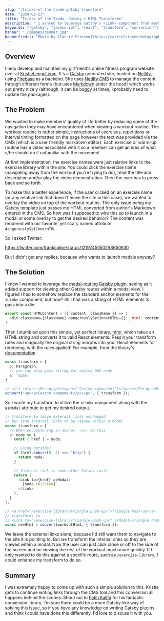 ```yaml
---
slug: "/tricks-of-the-trade-gatsby-transform"
date: "2020-01-23"
title: "Tricks of the Trade: Gatsby + HTML Transforms"
description: "_I wanted to leverage Gatsby's <Link> component from markdown source, a lightweight HTML string to React element conversion library helps us achieve just that._"
keywords: ["gatsby", "javascript", "react", "transform", "conversion"]
banner: "./images/banner.jpg"
bannerCredit: "Photo by [Carrie Friesen](http://carriefriesenphotography.com/)"
---
```


## Overview

I help develop and maintain my girlfriend's online fitness program website over at [KristieLengel.com](https://kristielengel.com). It's a [Gatsby](https://www.gatsbyjs.org) generated site, hosted on [Netlify](https://www.netlify.com), using [Firebase](https://firebase.google.com/) as a backend. She uses [Netlify CMS](https://www.netlifycms.org/) to manage the content through different forms (but uses [Markdown](https://en.wikipedia.org/wiki/Markdown) under the hood) which works out pretty nicely (although, it can be buggy at times, I probably need to update the packages).

## The Problem

We wanted to make members' quality of life better by reducing some of the navigation they may have encountered when viewing a workout routine. The workout routine is rather simple, instructions of exercises, repetitions or interval timing formatted on the page however the text was provided via the CMS (which is a user friendly markdown editor). Each exercise or warm-up routine has a video associated with it so a member can get an idea of what s/he should do if unfamiliar with the movement.

At first implementation, the exercise names were just relative links to the exercise library within the site. You could click the exercise name (navigating away from the workout you're trying to do), read the title and description and/or play the video demonstration. Then the user has to press back and so forth.

To make this a better experience, if the user clicked on an exercise name (or any relative link that doesn't leave the site in this case), we wanted to overlay the video on top of the workout routine. The only issue being my Gatsby template just passes me HTML converted from author's Markdown entered in the CMS. So how was I supposed to wire this up to launch in a modal or some overlay to get the desired behavior? The content was rendered with our favorite, yet scary named attribute, `dangerouslySetInnerHTML`.

So I asked Twitter:

https://twitter.com/frankcalise/status/1219745050298650630

But I didn't get any replies, because who wants to launch modals anyway?

## The Solution

I knew I wanted to leverage the [modal-routing Gatsby plugin](https://www.gatsbyjs.org/packages/gatsby-plugin-modal-routing/), seeing as it added support for viewing other Gatsby routes within a modal view. I figured I had to somehow replace the standard anchor elements for the `<Link>` component, but how? All I had was a string of HTML elements to pass into a div:

```javascript
export const HTMLContent = ({ content, className }) => (
  <div className={className} dangerouslySetInnerHTML={{ __html: content }} />
)
```

Then I stumbled upon this simple, yet perfect library, [htmr](https://github.com/pveyes/htmr), which takes an HTML string and converts it to valid React elements. Pass it your transform rules and magically the original string morphs into your React elements for rendering, with the rules applied! For example, from the library's [documentation](https://github.com/pveyes/htmr/blob/master/README.md):

```javascript
const transform = {
  p: Paragraph,
  // you can also pass string for native DOM node
  a: 'span'
}

// will return <Paragraph><span>{'Custom component'}</span></Paragraph>
convert('<p><a>Custom component</a></p>', { transform });
```

So I wrote my transform to utilize the `<Link>` component along with the `asModal` attribute to get my desired output.

```javascript
// Transform to leave external links unchanged
// but send internal links to be viewed within a modal
const transform = {
  // When encountering an anchor, <a>, do this
  a: node => {
    const { href } = node;

    // Going outside?
    if (href.substr(0, 4) === "http") {
      return node;
    }

    // Internal link to some other Gatsby route
    return (
      <Link to={href} asModal>
        {node.children}
      </Link>
    );
  }
};

// <a href="/exercise-library/triangle-push-up/">Triangle Push-up</a>
// transforms to
// <Link to="/exercise-library/triangle-push-up/" asModal>Triangle Push-up</Link>
const newHtml = convert(workoutHtml, { transform });
```

We leave the external links alone, because I'd still want them to navigate to the site it is pointing to. But we transform the internal ones so they are viewed within a modal. Now the user can just click close or off to the side of the screen and be viewing the rest of the workout much more quickly. If I only wanted to do this against a specific route, such as `/exercise-library`, I could enhance my transform to do so. 

## Summary

I was extremely happy to come up with such a simple solution to this. Kristie gets to continue writing links through the CMS tool and this conversion all happens behind the scenes. Shout out to [Fatih Kalifa](https://fatihkalifa.com/) for his fantastic conversion library. I'm sure there could be a more Gatsby-like way of solving this issue, so if you have any knowledge on writing Gatsby plugins and think I could have done this differently, I'd love to discuss it with you.